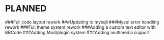PLANNED
==============

###Full code layout rework
###Updating to mysqli
###Mysql error handling rework
###Full theme system rework
###Adding a custom text editor with BBCode
###Adding Mod/plugin system
###Adding multimedia support
